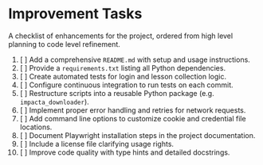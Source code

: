 # Improvement Tasks

A checklist of enhancements for the project, ordered from high level planning to code level refinement.

1. [ ] Add a comprehensive `README.md` with setup and usage instructions.
2. [ ] Provide a `requirements.txt` listing all Python dependencies.
3. [ ] Create automated tests for login and lesson collection logic.
4. [ ] Configure continuous integration to run tests on each commit.
5. [ ] Restructure scripts into a reusable Python package (e.g. `impacta_downloader`).
6. [ ] Implement proper error handling and retries for network requests.
7. [ ] Add command line options to customize cookie and credential file locations.
8. [ ] Document Playwright installation steps in the project documentation.
9. [ ] Include a license file clarifying usage rights.
10. [ ] Improve code quality with type hints and detailed docstrings.
